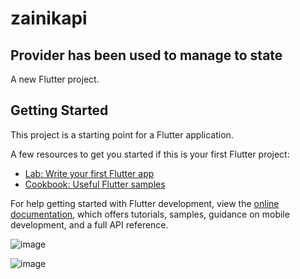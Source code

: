 # zainikapi

## Provider has been used to manage to state

A new Flutter project.

## Getting Started

This project is a starting point for a Flutter application.

A few resources to get you started if this is your first Flutter project:

- [Lab: Write your first Flutter app](https://docs.flutter.dev/get-started/codelab)
- [Cookbook: Useful Flutter samples](https://docs.flutter.dev/cookbook)

For help getting started with Flutter development, view the
[online documentation](https://docs.flutter.dev/), which offers tutorials,
samples, guidance on mobile development, and a full API reference.

![image](https://github.com/hasibulkabiremon/zainiktheme/assets/62188211/46a773fc-805d-4580-affb-5ba427d51294)

![image](https://github.com/hasibulkabiremon/zainiktheme/assets/62188211/2d07ee97-a78d-45c8-a05e-1fd8b9316b7c)
